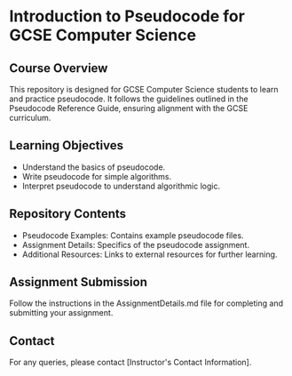 # Introduction to Pseudocode for GCSE Computer Science

## Course Overview
This repository is designed for GCSE Computer Science students to learn and practice pseudocode. It follows the guidelines outlined in the Pseudocode Reference Guide, ensuring alignment with the GCSE curriculum.

## Learning Objectives
- Understand the basics of pseudocode.
- Write pseudocode for simple algorithms.
- Interpret pseudocode to understand algorithmic logic.

## Repository Contents
- Pseudocode Examples: Contains example pseudocode files.
- Assignment Details: Specifics of the pseudocode assignment.
- Additional Resources: Links to external resources for further learning.

## Assignment Submission
Follow the instructions in the AssignmentDetails.md file for completing and submitting your assignment.

## Contact
For any queries, please contact [Instructor's Contact Information].
